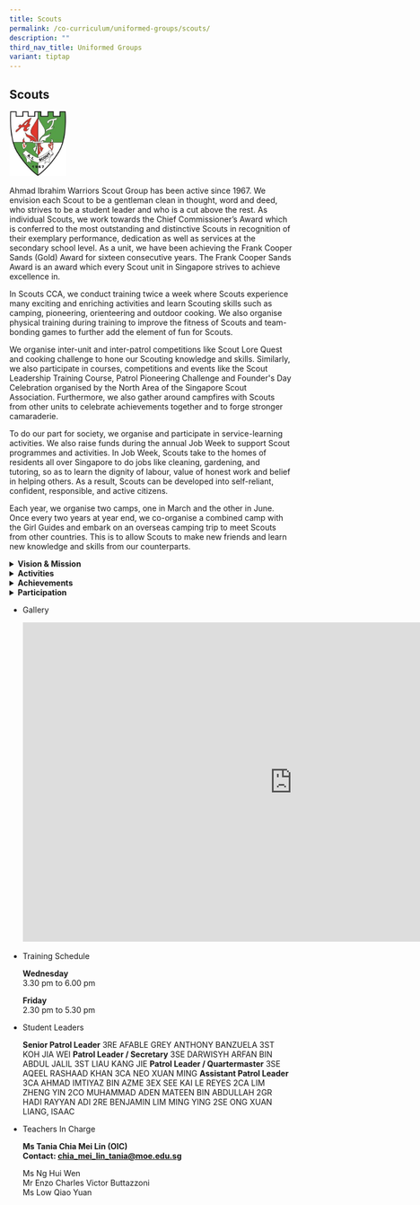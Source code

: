 ```yaml
---
title: Scouts
permalink: /co-curriculum/uniformed-groups/scouts/
description: ""
third_nav_title: Uniformed Groups
variant: tiptap
---
```

<h2>Scouts</h2>
<div class="isomer-image-wrapper">
<img style="width: 20%;" height="auto" width="100%" src="/images/scout%20logo.jpg">
</div>
<p>Ahmad Ibrahim Warriors Scout Group has been active since 1967. We envision
each Scout to be a gentleman clean in thought, word and deed, who strives
to be a student leader and who is a cut above the rest. As individual Scouts,
we work towards the Chief Commissioner’s Award which is conferred to the
most outstanding and distinctive Scouts in recognition of their exemplary
performance, dedication as well as services at the secondary school level.
As a unit, we have been achieving the Frank Cooper Sands (Gold) Award for
sixteen consecutive years. The Frank Cooper Sands Award is an award which
every Scout unit in Singapore strives to achieve excellence in.</p>
<p></p>
<p>In Scouts CCA, we conduct training twice a week where Scouts experience
many exciting and enriching activities and learn Scouting skills such as
camping, pioneering, orienteering and outdoor cooking. We also organise
physical training during training to improve the fitness of Scouts and
team-bonding games to further add the element of fun for Scouts.</p>
<p>We organise inter-unit and inter-patrol competitions like Scout Lore Quest
and cooking challenge to hone our Scouting knowledge and skills. Similarly,
we also participate in courses, competitions and events like the Scout
Leadership Training Course, Patrol Pioneering Challenge and Founder's Day
Celebration organised by the North Area of the Singapore Scout Association.
Furthermore, we also gather around campfires with Scouts from other units
to celebrate achievements together and to forge stronger camaraderie.</p>
<p>To do our part for society, we organise and participate in service-learning
activities. We also raise funds during the annual Job Week to support Scout
programmes and activities. In Job Week, Scouts take to the homes of residents
all over Singapore to do jobs like cleaning, gardening, and tutoring, so
as to learn the dignity of labour, value of honest work and belief in helping
others. As a result, Scouts can be developed into self-reliant, confident,
responsible, and active citizens.</p>
<p>Each year, we organise two camps, one in March and the other in June.
Once every two years at year end, we co-organise a combined camp with the
Girl Guides and embark on an overseas camping trip to meet Scouts from
other countries. This is to allow Scouts to make new friends and learn
new knowledge and skills from our counterparts.</p>
<p></p>
<div data-type="detailGroup" class="isomer-accordion-group isomer-accordion isomer-accordion-white">
<details class="isomer-details">
<summary><strong>Vision &amp; Mission</strong>
</summary>
<div data-type="detailsContent" class="isomer-details-content">
<p><strong>Vision</strong>
<br>Each Scout a gentleman clean in thought, word and deed, who strives to
be a student leader who is a cut above the rest.
<br>
</p>
<p><strong>Mission</strong>
<br>To develop in young gentlemen courage, resilience, and a sense of brotherhood.</p>
</div>
</details>
</div>
<div data-type="detailGroup" class="isomer-accordion-group isomer-accordion isomer-accordion-white">
<details class="isomer-details">
<summary><strong>Activities</strong>
</summary>
<div data-type="detailsContent" class="isomer-details-content">
<p>In Scouting, Scouts learn four core skills:</p>
<ul data-tight="true" class="tight">
<li>
<p>Camping which includes Campfire</p>
</li>
<li>
<p>Hiking, Exploration and Orienteering</p>
</li>
<li>
<p>Knots and Pioneering</p>
</li>
<li>
<p>Cooking and Outdoor Survival
<br>
</p>
</li>
</ul>
<p>This is done through the eight elements of the Scout Method:</p>
<ul data-tight="true" class="tight">
<li>
<p>Scout Promise and Law</p>
</li>
<li>
<p>Learning By Doing</p>
</li>
<li>
<p>Personal Progression</p>
</li>
<li>
<p>Patrol or Team System</p>
</li>
<li>
<p>Adult Support</p>
</li>
<li>
<p>Symbolic Framework</p>
</li>
<li>
<p>Nature</p>
</li>
<li>
<p>Community Involvement
<br>
</p>
</li>
</ul>
<h3>Camping</h3>
<p>Scouts’ hands are trained for wonders, with the ability to set up tents
and structures necessary for surviving in the outdoors. Working in accordance
with nature, Scouts improvise and make use of their surroundings to meet
their needs while protecting them.
<br>
</p>
<h3>Orienteering</h3>
<p>Navigating with a map in one hand and a compass in the other, Scouts identify
checkpoints and significant landmarks, and orientate themselves based on
these points, allowing them to explore unfamiliar territory with ease while
hiking.
<br>
</p>
<h3>Pioneering</h3>
<p>With nimble fingers and rugged hands, Scouts construct miniature wooden
models, transforming them into life-sized bridges, swings and kitchens
using mere wooden spars and manila ropes.
<br>
</p>
<h3>Outdoor Cooking</h3>
<p>From sourcing dried leaves and twigs, to building and maintaining a fire,
to putting small pieces of chicken to roast over a self-made cooking pit,
this is part of the outdoor cooking skill set that every Scout possesses.</p>
</div>
</details>
</div>
<div data-type="detailGroup" class="isomer-accordion-group isomer-accordion isomer-accordion-white">
<details class="isomer-details">
<summary><strong>Achievements</strong>
</summary>
<div data-type="detailsContent" class="isomer-details-content">
<ul data-tight="true" class="tight">
<li>
<p>Unit Award: Frank Cooper Sands (Gold with Honours Pennant) Award</p>
</li>
<li>
<p>Individual Award: Chief Commissioner’s Award</p>
</li>
<li>
<p>North Area Scout Lore Quest
<br>- Highest Team Award: Silver
<br>- Highest Individual Award: Silver</p>
</li>
</ul>
</div>
</details>
</div>
<div data-type="detailGroup" class="isomer-accordion-group isomer-accordion isomer-accordion-white">
<details class="isomer-details">
<summary><strong>Participation</strong>
</summary>
<div data-type="detailsContent" class="isomer-details-content">
<ul data-tight="true" class="tight">
<li>
<p>AISS Weekly Morning Assembly</p>
</li>
<li>
<p>AISS CCA Carnival</p>
</li>
<li>
<p>Diamond Jubilee Donation Drive</p>
</li>
<li>
<p>Shooting for Masters-At-Arms</p>
</li>
<li>
<p>AISS Total Defence Day Commemoration Parade Segment</p>
</li>
<li>
<p>Diamond Jubilee Challenge</p>
</li>
<li>
<p>AISS Total Defence Day Celebration</p>
</li>
<li>
<p>North Area Founder’s Day Celebration</p>
</li>
<li>
<p>North Area Scout Leadership Training Course</p>
</li>
<li>
<p>CPIB Anti-Corruption Badge Course</p>
</li>
<li>
<p>Unit Community Service</p>
</li>
<li>
<p>Standard First Aid Course + CPR AED Certification Course</p>
</li>
<li>
<p>01 Raffles Scout Group Annual Show</p>
</li>
<li>
<p>SPCA Free Pet Health Screening</p>
</li>
<li>
<p>Job Week</p>
</li>
<li>
<p>AISS Achievement Day Parade Segment</p>
</li>
<li>
<p>One Star Kayaking Certification Course</p>
</li>
<li>
<p>Beatty Beaver Scout Group 70th Anniversary Campfire</p>
</li>
<li>
<p>Collector Proficiency Badge Course</p>
</li>
<li>
<p>Istana Open House (National Day)</p>
</li>
<li>
<p>AISS National Day Celebration Parade Segment</p>
</li>
<li>
<p>National Day Parade Segment</p>
</li>
<li>
<p>2006 Southern Cross Scout Troop 65th Anniversary Campfire</p>
</li>
<li>
<p>Unit Training Camp</p>
</li>
<li>
<p>AISS Scouts Honouring Session</p>
</li>
<li>
<p>Jamboree On The Air - Jamboree On The Internet</p>
</li>
<li>
<p>North Area Akela Award Ceremony</p>
</li>
<li>
<p>Learning Journey to Airbus</p>
</li>
<li>
<p>Commercial Flight Simulation Experience</p>
</li>
<li>
<p>National Cub Scout Gang Show Finale</p>
</li>
<li>
<p>Istana Open House (Deepavali)</p>
</li>
<li>
<p>Chief Scout, Mdm Halimah Yacob, Farewell</p>
</li>
<li>
<p>North Area Camporee to Malacca, Malaysia</p>
</li>
</ul>
</div>
</details>
</div>
<ul>
<li>
<p>Gallery</p>
<div class="iframe-wrapper">
<iframe height="569" width="960" allowfullscreen="true" frameborder="0" src="https://docs.google.com/presentation/d/e/2PACX-1vS6xEcCVqO3_J4M0W2Y2xA5nSMO-9TZAySfQH6rguENUFQ42mplu9E02TxMEFbVCavbtqStEhdb3hYC/embed?start=true&amp;loop=true&amp;delayms=3000"></iframe>
</div>
</li>
<li>
<p>Training Schedule</p>
<p><strong>Wednesday</strong>
<br>3.30 pm to 6.00 pm</p>
<p><strong>Friday</strong>
<br>2.30 pm to 5.30 pm</p>
</li>
<li>
<p>Student Leaders</p>
<p><strong>Senior Patrol Leader</strong> 3RE AFABLE GREY ANTHONY BANZUELA
3ST KOH JIA WEI <strong>Patrol Leader / Secretary</strong> 3SE DARWISYH ARFAN
BIN ABDUL JALIL 3ST LIAU KANG JIE <strong>Patrol Leader / Quartermaster</strong> 3SE
AQEEL RASHAAD KHAN 3CA NEO XUAN MING <strong>Assistant Patrol Leader</strong> 3CA
AHMAD IMTIYAZ BIN AZME 3EX SEE KAI LE REYES 2CA LIM ZHENG YIN 2CO MUHAMMAD
ADEN MATEEN BIN ABDULLAH 2GR HADI RAYYAN ADI 2RE BENJAMIN LIM MING YING
2SE ONG XUAN LIANG, ISAAC</p>
</li>
<li>
<p>Teachers In Charge</p>
<p><strong>Ms Tania Chia Mei Lin (OIC)<br>Contact:&nbsp;<a href="mailto:chia_mei_lin_tania@moe.edu.sg" rel="noopener noreferrer nofollow" target="">chia_mei_lin_tania@moe.edu.sg</a></strong>
</p>
<p>Ms Ng Hui Wen
<br>Mr Enzo Charles Victor Buttazzoni
<br>Ms Low Qiao Yuan</p>
</li>
</ul>
<p></p>